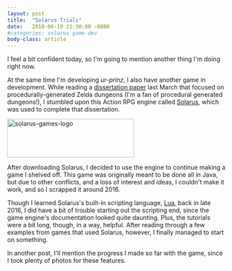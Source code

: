 ```yaml
---
layout: post
title:  "Solarus Trials"
date:	2018-06-19 21:30:00 -0800
#categories: solarus game-dev
body-class: article
---
```


I feel a bit confident today, so I'm going to mention another thing I'm doing right now.

At the same time I'm developing *ur-prinz*, I also have another game in development. While reading a [dissertation paper](http://beckylavender.co.uk/portfolio/the-zelda-dungeon-generator/) last March that focused on procedurally-generated Zelda dungeons (I'm a fan of procedural generated dungeons!), I stumbled upon this Action RPG engine called [Solarus](https://www.solarus-games.org/), which was used to complete that dissertation.

<img src="http://www.solarus-games.org/wp-content/uploads/2013/05/solarus-logo-black-on-transparent1.png" alt="solarus-games-logo" title="Solarus Is Pretty Decent" width="292.8" height="88.8" />

After downloading Solarus, I decided to use the engine to continue making a game I shelved off. This game was originally meant to be done all in Java, but due to other conflicts, and a loss of interest and ideas, I couldn't make it work, and so I scrapped it around 2016.

Though I learned Solarus's built-in scripting language, [Lua](https://www.lua.org/), back in late 2016, I did have a bit of trouble starting out the scripting end, since the game engine's documentation looked quite daunting. Plus, the tutorials were a bit long, though, in a way, helpful. After reading through a few examples from games that used Solarus, however, I finally managed to start on something.

In another post, I'll mention the progress I made so far with the game, since I took plenty of photos for these features.